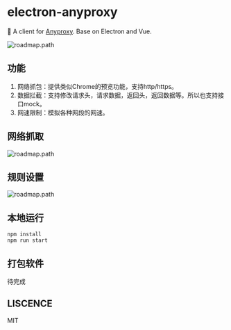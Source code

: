# electron-anyproxy
📢  A client for [Anyproxy](https://github.com/alibaba/anyproxy/tree/4.x). Base on Electron and Vue. 

![roadmap.path](https://raw.githubusercontent.com/fwon/blog/master/assets/electron-anyproxy-icon.png)

## 功能
1. 网络抓包：提供类似Chrome的预览功能，支持http/https。
2. 数据拦截：支持修改请求头，请求数据，返回头，返回数据等。所以也支持接口mock。
3. 网速限制：模拟各种网段的网速。

## 网络抓取
![roadmap.path](https://raw.githubusercontent.com/fwon/blog/master/assets/electron-anyproxy-shot-1.png)

## 规则设置
![roadmap.path](https://raw.githubusercontent.com/fwon/blog/master/assets/electron-anyproxy-shot-2.png)


## 本地运行
```
npm install
npm run start
```
## 打包软件
待完成
## LISCENCE
MIT
